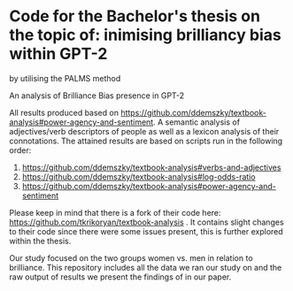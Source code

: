 # Code for the Bachelor's thesis on the topic of: inimising brilliancy bias within GPT-2
by utilising the PALMS method

An analysis of Brilliance Bias presence in GPT-2

All results produced based on https://github.com/ddemszky/textbook-analysis#power-agency-and-sentiment. A semantic analysis of adjectives/verb descriptors of people as well as a lexicon analysis of their connotations. The attained results are based on scripts run in the following order:

1. https://github.com/ddemszky/textbook-analysis#verbs-and-adjectives
2. https://github.com/ddemszky/textbook-analysis#log-odds-ratio
3. https://github.com/ddemszky/textbook-analysis#power-agency-and-sentiment

Please keep in mind that there is a fork of their code here: https://github.com/tkrikoryan/textbook-analysis . It contains slight changes to their code since there were some issues present, this is further explored within the thesis. 

Our study focused on the two groups women vs. men in relation to brilliance. This repository includes all the data we ran our study on and the raw output of results we present the findings of in our paper.
